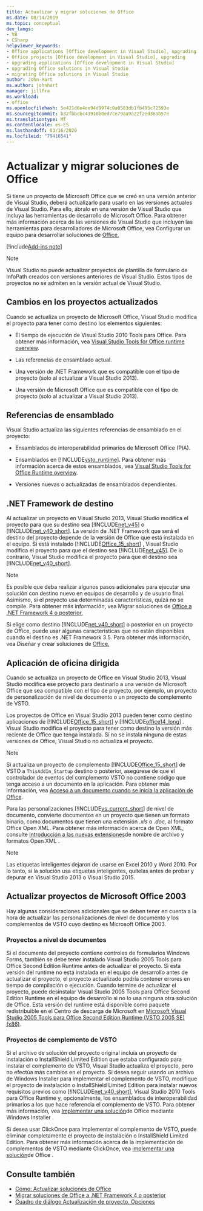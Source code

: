 ```yaml
---
title: Actualizar y migrar soluciones de Office
ms.date: 08/14/2019
ms.topic: conceptual
dev_langs:
- VB
- CSharp
helpviewer_keywords:
- Office applications [Office development in Visual Studio], upgrading
- Office projects [Office development in Visual Studio], upgrading
- upgrading applications [Office development in Visual Studio]
- upgrading Office solutions in Visual Studio
- migrating Office solutions in Visual Studio
author: John-Hart
ms.author: johnhart
manager: jillfra
ms.workload:
- office
ms.openlocfilehash: 5e421d6e4ee94d9974c0a0583db1fb495c72593e
ms.sourcegitcommit: b32fbbcbc43910b0ed7ce79aa9a22f2ed36ab57e
ms.translationtype: MT
ms.contentlocale: es-ES
ms.lasthandoff: 03/16/2020
ms.locfileid: "79416541"
---
```

# <a name="upgrade-and-migrate-office-solutions"></a>Actualizar y migrar soluciones de Office
  Si tiene un proyecto de Microsoft Office que se creó en una versión anterior de Visual Studio, deberá actualizarlo para usarlo en las versiones actuales de Visual Studio. Para ello, ábralo en una versión de Visual Studio que incluya las herramientas de desarrollo de Microsoft Office. Para obtener más información acerca de las versiones de Visual Studio que incluyen las herramientas para desarrolladores de Microsoft Office, vea Configurar un equipo para desarrollar soluciones de [Office.](../vsto/configuring-a-computer-to-develop-office-solutions.md)

[!include[Add-ins note](includes/addinsnote.md)]

> [!NOTE]
> Visual Studio no puede actualizar proyectos de plantilla de formulario de InfoPath creados con versiones anteriores de Visual Studio. Estos tipos de proyectos no se admiten en la versión actual de Visual Studio.

## <a name="changes-to-upgraded-projects"></a>Cambios en los proyectos actualizados
 Cuando se actualiza un proyecto de Microsoft Office, Visual Studio modifica el proyecto para tener como destino los elementos siguientes:

- El tiempo de ejecución de Visual Studio 2010 Tools para Office. Para obtener más información, vea [Visual Studio Tools for Office runtime overview](../vsto/visual-studio-tools-for-office-runtime-overview.md).

- Las referencias de ensamblado actual.

- Una versión de .NET Framework que es compatible con el tipo de proyecto (solo al actualizar a Visual Studio 2013).

- Una versión de Microsoft Office que es compatible con el tipo de proyecto (solo al actualizar a Visual Studio 2013).

## <a name="assembly-references"></a>Referencias de ensamblado
 Visual Studio actualiza las siguientes referencias de ensamblado en el proyecto:

- Ensamblados de interoperabilidad primarios de Microsoft Office (PIA).

- Ensamblados en [!INCLUDE[vsto_runtime](../vsto/includes/vsto-runtime-md.md)]. Para obtener más información acerca de estos ensamblados, vea [Visual Studio Tools for Office Runtime overview](../vsto/visual-studio-tools-for-office-runtime-overview.md).

- Versiones nuevas o actualizadas de ensamblados dependientes.

## <a name="targeted-net-framework"></a>.NET Framework de destino
 Al actualizar un proyecto en Visual Studio 2013, Visual Studio modifica el proyecto para que su destino sea [!INCLUDE[net_v45](../vsto/includes/net-v45-md.md)] o [!INCLUDE[net_v40_short](../sharepoint/includes/net-v40-short-md.md)]. La versión de .NET Framework que será el destino del proyecto depende de la versión de Office que está instalada en el equipo. Si está instalado [!INCLUDE[Office_15_short](../vsto/includes/office-15-short-md.md)] , Visual Studio modifica el proyecto para que el destino sea [!INCLUDE[net_v45](../vsto/includes/net-v45-md.md)]. De lo contrario, Visual Studio modifica el proyecto para que el destino sea [!INCLUDE[net_v40_short](../sharepoint/includes/net-v40-short-md.md)].

> [!NOTE]
> Es posible que deba realizar algunos pasos adicionales para ejecutar una solución con destino nuevo en equipos de desarrollo y de usuario final. Asimismo, si el proyecto usa determinadas características, quizá no se compile. Para obtener más información, vea Migrar soluciones de [Office a .NET Framework 4 o posterior.](../vsto/migrating-office-solutions-to-the-dotnet-framework-4-or-later.md)

 Si elige como destino [!INCLUDE[net_v40_short](../sharepoint/includes/net-v40-short-md.md)] o posterior en un proyecto de Office, puede usar algunas características que no están disponibles cuando el destino es .NET Framework 3.5. Para obtener más información, vea Diseñar y crear soluciones de [Office.](../vsto/designing-and-creating-office-solutions.md)

## <a name="targeted-office-application"></a>Aplicación de oficina dirigida
 Cuando se actualiza un proyecto de Office en Visual Studio 2013, Visual Studio modifica ese proyecto para destinarlo a una versión de Microsoft Office que sea compatible con el tipo de proyecto, por ejemplo, un proyecto de personalización de nivel de documento o un proyecto de complemento de VSTO.

 Los proyectos de Office en Visual Studio 2013 pueden tener como destino aplicaciones de [!INCLUDE[Office_15_short](../vsto/includes/office-15-short-md.md)] y [!INCLUDE[office14_long](../vsto/includes/office14-long-md.md)] . Visual Studio modifica el proyecto para tener como destino la versión más reciente de Office que tenga instalada. Si no se instala ninguna de estas versiones de Office, Visual Studio no actualiza el proyecto.

> [!NOTE]
> Si actualiza un proyecto de complemento [!INCLUDE[Office_15_short](../vsto/includes/office-15-short-md.md)] de VSTO a `ThisAddIn_Startup` destino o posterior, asegúrese de que el controlador de eventos del complemento VSTO no contiene código que tenga acceso a un documento en la aplicación. Para obtener más información, vea [Acceso a un documento cuando se inicia la aplicación de Office](../vsto/programming-vsto-add-ins.md#AccessingDocuments).

 Para las personalizaciones [!INCLUDE[vs_current_short](../sharepoint/includes/vs-current-short-md.md)] de nivel de documento, convierte documentos en un proyecto que tienen un formato binario, como documentos que tienen una extensión *.xls* o *.doc,* al formato Office Open XML. Para obtener más información acerca de Open XML, consulte [Introducción a las nuevas extensiones](https://support.office.com/en-nz/article/Introduction-to-new-file-name-extensions-eca81dcb-5626-4e5b-8362-524d13ae4ec1)de nombre de archivo y formatos Open XML .

> [!NOTE]
> Las etiquetas inteligentes dejaron de usarse en Excel 2010 y Word 2010. Por lo tanto, si la solución usa etiquetas inteligentes, quítelas antes de probar y depurar en Visual Studio 2013 o Visual Studio 2015.

## <a name="upgrade-microsoft-office-2003-projects"></a>Actualizar proyectos de Microsoft Office 2003
 Hay algunas consideraciones adicionales que se deben tener en cuenta a la hora de actualizar las personalizaciones de nivel de documento y los complementos de VSTO cuyo destino es Microsoft Office 2003.

### <a name="document-level-projects"></a>Proyectos a nivel de documentos
 Si el documento del proyecto contiene controles de formularios Windows Forms, también se debe tener instalado Visual Studio 2005 Tools para Office Second Edition Runtime antes de actualizar el proyecto. Si esta versión del runtime no está instalada en el equipo de desarrollo antes de actualizar el proyecto, el proyecto actualizado podría contener errores en tiempo de compilación o ejecución. Cuando termine de actualizar el proyecto, puede desinstalar Visual Studio 2005 Tools para Office Second Edition Runtime en el equipo de desarrollo si no lo usa ninguna otra solución de Office. Esta versión del runtime está disponible como paquete redistribuible en el Centro de descarga de Microsoft en [Microsoft Visual Studio 2005 Tools para Office Second Edition Runtime (VSTO 2005 SE) (x86)](https://www.microsoft.com/download/details.aspx?id=2392).

### <a name="vsto-add-in-projects"></a>Proyectos de complemento de VSTO
 Si el archivo de solución del proyecto original incluía un proyecto de instalación o InstallShield Limited Edition que estaba configurado para instalar el complemento de VSTO, Visual Studio actualiza el proyecto, pero no efectúa más cambios en el proyecto. Si desea seguir usando un archivo de Windows Installer para implementar el complemento de VSTO, modifique el proyecto de instalación o InstallShield Limited Edition para instalar nuevos requisitos previos como [!INCLUDE[net_v40_short](../sharepoint/includes/net-v40-short-md.md)], Visual Studio 2010 Tools para Office Runtime y, opcionalmente, los ensamblados de interoperabilidad primarios a los que hace referencia el complemento de VSTO. Para obtener más información, vea [Implementar una solución](../vsto/deploying-a-vsto-solution-by-using-windows-installer.md)de Office mediante Windows Installer .

 Si desea usar ClickOnce para implementar el complemento de VSTO, puede eliminar completamente el proyecto de instalación o InstallShield Limited Edition. Para obtener más información acerca de la implementación de complementos de VSTO mediante ClickOnce, vea [implementar una solución](../vsto/deploying-an-office-solution.md)de Office .

## <a name="see-also"></a>Consulte también
- [Cómo: Actualizar soluciones de Office](https://msdn.microsoft.com/a269e539-b717-4680-a568-2152b070347e)
- [Migrar soluciones de Office a .NET Framework 4 o posterior](../vsto/migrating-office-solutions-to-the-dotnet-framework-4-or-later.md)
- [Cuadro de diálogo Actualización de proyecto, Opciones](../vsto/project-upgrade-options-dialog-box.md)

